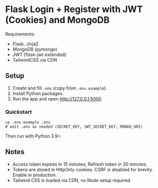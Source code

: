 # Flask Login + Register with JWT (Cookies) and MongoDB

Requirements:
- Flask, Jinja2
- MongoDB (pymongo)
- JWT (flask-jwt-extended)
- TailwindCSS via CDN

## Setup

1. Create and fill `.env` (copy from `.env.example`).
2. Install Python packages.
3. Run the app and open http://127.0.0.1:5000

### Quickstart

```
cp .env.example .env
# edit .env as needed (SECRET_KEY, JWT_SECRET_KEY, MONGO_URI)
```

Then run with Python 3.9+.

## Notes
- Access token expires in 15 minutes, Refresh token in 30 minutes.
- Tokens are stored in HttpOnly cookies. CSRF is disabled for brevity. Enable in production.
- Tailwind CSS is loaded via CDN, no Node setup required.
